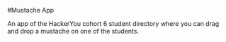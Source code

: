 #Mustache App

An app of the HackerYou cohort 6 student directory where you can drag and drop a mustache on one of the students.